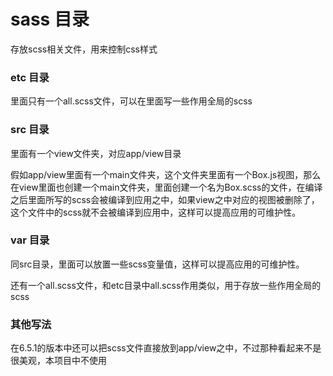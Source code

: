 # sass 目录
存放scss相关文件，用来控制css样式
### etc 目录
里面只有一个all.scss文件，可以在里面写一些作用全局的scss
### src 目录
里面有一个view文件夹，对应app/view目录

假如app/view里面有一个main文件夹，这个文件夹里面有一个Box.js视图，那么在view里面也创建一个main文件夹，里面创建一个名为Box.scss的文件，在编译之后里面所写的scss会被编译到应用之中，如果view之中对应的视图被删除了，这个文件中的scss就不会被编译到应用中，这样可以提高应用的可维护性。
### var 目录
同src目录，里面可以放置一些scss变量值，这样可以提高应用的可维护性。

还有一个all.scss文件，和etc目录中all.scss作用类似，用于存放一些作用全局的scss
### 其他写法
在6.5.1的版本中还可以把scss文件直接放到app/view之中，不过那种看起来不是很美观，本项目中不使用